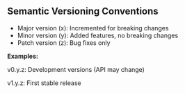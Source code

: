 ## Semantic Versioning Conventions

- Major version (x): Incremented for breaking changes
- Minor version (y): Added features, no breaking changes
- Patch version (z): Bug fixes only


**Examples:**

v0.y.z: Development versions (API may change)

v1.y.z: First stable release